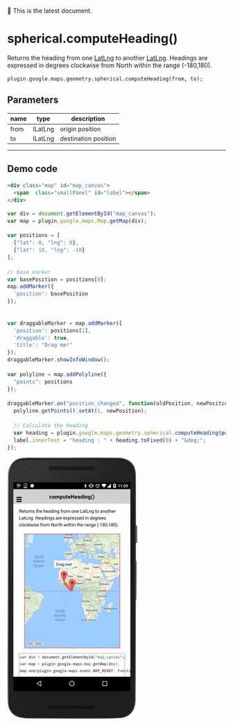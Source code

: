 :green_heart: This is the latest document.

# spherical.computeHeading()

Returns the heading from one [LatLng](../../../LatLng/README.md) to another [LatLng](../../../LatLng/README.md). Headings are expressed in degrees clockwise from North within the range (-180,180).

```
plugin.google.maps.geometry.spherical.computeHeading(from, to);
```

## Parameters

name           | type          | description
---------------|---------------|---------------------------------------
from           | ILatLng       | origin position
to             | ILatLng       | destination position
-----------------------------------------------------------------------

## Demo code

```html
<div class="map" id="map_canvas">
  <span  class="smallPanel" id="label"></span>
</div>
```

```js
var div = document.getElementById("map_canvas");
var map = plugin.google.maps.Map.getMap(div);

var positions = [
  {"lat": 0, "lng": 0},
  {"lat": 10, "lng": -10}
];

// base marker
var basePosition = positions[0];
map.addMarker({
  'position': basePosition
});


var draggableMarker = map.addMarker({
  'position': positions[1],
  'draggable': true,
  'title': "Drag me!"
});
draggableMarker.showInfoWindow();

var polyline = map.addPolyline({
  "points": positions
});

draggableMarker.on("position_changed", function(oldPosition, newPosition) {
  polyline.getPoints().setAt(1, newPosition);

  // Calculate the heading
  var heading = plugin.google.maps.geometry.spherical.computeHeading(positions[0], newPosition);
  label.innerText = "heading : " + heading.toFixed(0) + "&deg;";
});

```

![](image.gif)
